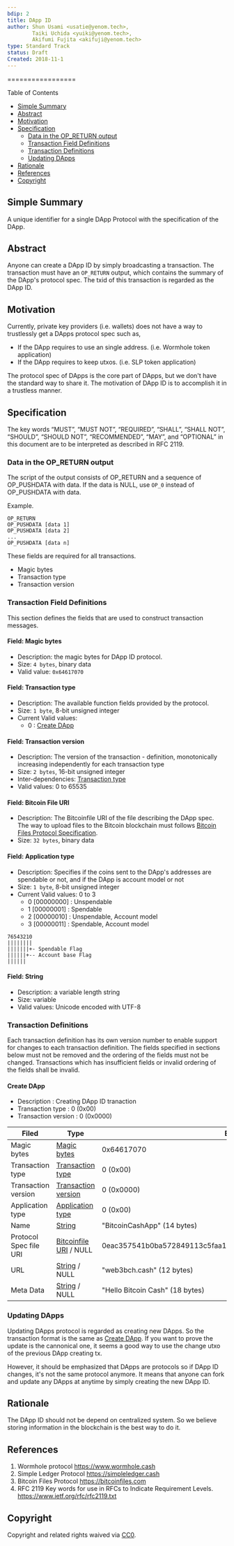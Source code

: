 ```yaml
---
bdip: 2
title: DApp ID
author: Shun Usami <usatie@yenom.tech>,
        Taiki Uchida <yuiki@yenom.tech>,
        Akifumi Fujita <akifuji@yenom.tech>
type: Standard Track
status: Draft
Created: 2018-11-1
---
```


=================

Table of Contents
* [Simple Summary](#simple-summary)
* [Abstract](#abstract)
* [Motivation](#motivation)
* [Specification](#specification)
   * [Data in the OP_RETURN output](#data-in-the-op_return-output)
   * [Transaction Field Definitions](#transaction-field-definitions)
   * [Transaction Definitions](#transaction-definitions)
   * [Updating DApps](#updating-dapps)
* [Rationale](#rationale)
* [References](#references)
* [Copyright](#copyright)

## Simple Summary
 A unique identifier for a single DApp Protocol with the specification of the DApp.

## Abstract
Anyone can create a DApp ID by simply broadcasting a transaction. The transaction must have an `OP_RETURN` output, which contains the summary of the DApp's protocol spec. The txid of this transaction is regarded as the DApp ID.

## Motivation
Currently, private key providers (i.e. wallets) does not have a way to trustlessly get a DApps protocol spec such as,
- If the DApp requires to use an single address. (i.e. Wormhole token application)
- If the DApp requires to keep utxos. (i.e. SLP token application)

The protocol spec of DApps is the core part of DApps, but we don't have the standard way to share it.
The motivation of DApp ID is to accomplish it in a trustless manner.


## Specification
The key words “MUST”, “MUST NOT”, “REQUIRED”, “SHALL”, “SHALL NOT”, “SHOULD”, “SHOULD NOT”, “RECOMMENDED”, “MAY”, and “OPTIONAL” in this document are to be interpreted as described in RFC 2119.

### Data in the OP_RETURN output
The script of the output consists of OP_RETURN and a sequence of OP_PUSHDATA with data.
If the data is NULL, use `OP_0` instead of OP_PUSHDATA with data.

Example.
```
OP_RETURN
OP_PUSHDATA [data 1]
OP_PUSHDATA [data 2]
...
OP_PUSHDATA [data n]
```

These fields are required for all transactions.
- Magic bytes
- Transaction type
- Transaction version


### Transaction Field Definitions
This section defines the fields that are used to construct transaction messages.


#### Field: Magic bytes
- Description: the magic bytes for DApp ID protocol.
- Size: `4 bytes`, binary data
- Valid value: `0x64617070`

#### Field: Transaction type
- Description: The available function fields provided by the protocol.
- Size: `1 byte`,  8-bit unsigned integer
- Current Valid values:
    - 0 : [Create DApp](#create-dapp)

#### Field: Transaction version
- Description: The version of the transaction - definition, monotonically increasing independently for each transaction type
- Size: `2 bytes`, 16-bit unsigned integer
- Inter-dependencies: [Transaction type](#field-transaction-type)
- Valid values: 0 to 65535

#### Field: Bitcoin File URI
- Description: The Bitcoinfile URI of the file describing the DApp spec. The way to upload files to the Bitcoin blockchain must follows [Bitcoin Files Protocol Specification](https://github.com/simpleledger/slp-specifications/blob/master/bitcoinfiles.md).
- Size: `32 bytes`, binary data


#### Field: Application type
- Description: Specifies if the coins sent to the DApp's addresses are spendable or not, and if the DApp is account model or not
- Size: `1 byte`, 8-bit unsigned integer
- Current Valid values: 0 to 3
    - 0 [00000000] : Unspendable
    - 1 [00000001] : Spendable
    - 2 [00000010] : Unspendable, Account model
    - 3 [00000011] : Spendable, Account model

```
76543210
||||||||
|||||||+- Spendable Flag
||||||+-- Account base Flag
||||||
```

#### Field: String

- Description: a variable length string
- Size: variable
- Valid values: Unicode encoded with UTF-8

### Transaction Definitions
Each transaction definition has its own version number to enable support for changes to each transaction definition. The fields specified in sections below must not be removed and the ordering of the fields must not be changed. Transactions which has insufficient fields or invalid ordering of the fields shall be invalid.

#### Create DApp
- Description : Creating DApp ID tranaction
- Transaction type : 0 (0x00)
- Transaction version : 0 (0x0000)

| Filed | Type | Example |
| --- | --- | --- |
| Magic bytes | [Magic bytes](#Field-Magic-bytes) | 0x64617070 |
| Transaction type | [Transaction type](#Field-Transaction-type) | 0 (0x00) |
| Transaction version | [Transaction version](#Field-Transaction-version) | 0 (0x0000) |
| Application type | [Application type](#Field-Application-type) | 0 (0x00) |
| Name | [String](#Field-String) | "BitcoinCashApp" (14 bytes) |
| Protocol Spec file URI | [Bitcoinfile URI](#Field-Bitcoin-file-URI) / NULL | 0eac357541b0ba572849113c5faa1d1990f6382741dc3e2f5507e3ca8346dc0e |
| URL | [String](#Field-String) / NULL | "web3bch.cash" (12 bytes) |
| Meta Data | [String](#Field-String) / NULL | "Hello Bitcoin Cash" (18 bytes) |


### Updating DApps
Updating DApps protocol is regarded as creating new DApps. So the transaction format is the same as [Create DApp](#Create-DApp).
If you want to prove the update is the cannonical one, it seems a good way to use the change utxo of the previous DApp creating tx.

However, it should be emphasized that DApps are protocols so if DApp ID changes, it's not the same protocol anymore.
It means that anyone can fork and update any DApps at anytime by simply creating the new DApp ID.

## Rationale
The DApp ID should not be depend on centralized system. So we believe storing information in the blockchain is the best way to do it.

## References
1. Wormhole protocol https://www.wormhole.cash
2. Simple Ledger Protocol  https://simpleledger.cash
3. Bitcoin Files Protocol https://bitcoinfiles.com
4. RFC 2119 Key words for use in RFCs to Indicate Requirement Levels. https://www.ietf.org/rfc/rfc2119.txt

## Copyright
Copyright and related rights waived via [CC0](https://creativecommons.org/publicdomain/zero/1.0/).
